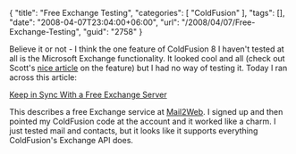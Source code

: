 {
	"title": "Free Exchange Testing",
	"categories": [
		"ColdFusion"
	],
	"tags": [],
	"date": "2008-04-07T23:04:00+06:00",
	"url": "/2008/04/07/Free-Exchange-Testing",
	"guid": "2758"
}

Believe it or not - I think the one feature of ColdFusion 8 I haven't tested at all is the Microsoft Exchange functionality. It looked cool and all (check out Scott's <a href="http://www.adobe.com/devnet/coldfusion/articles/cfexchange.html">nice article</a> on the feature) but I had no way of testing it. Today I ran across this article:

<a href="http://webworkerdaily.com/2008/04/07/keep-in-sync-with-a-free-exchange-server/">Keep in Sync With a Free Exchange Server</a>

This describes a free Exchange service at <a href="http://www.mail2web.com/">Mail2Web</a>. I signed up and then pointed my ColdFusion code at the account and it worked like a charm. I just tested mail and contacts, but it looks like it supports everything ColdFusion's Exchange API does.